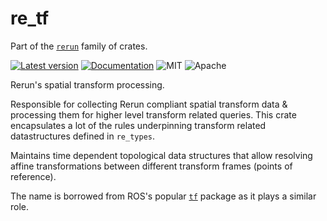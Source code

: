 # re_tf

Part of the [`rerun`](https://github.com/rerun-io/rerun) family of crates.

[![Latest version](https://img.shields.io/crates/v/re_tf.svg)](https://crates.io/crates/store/re_tf)
[![Documentation](https://docs.rs/re_tf/badge.svg)](https://docs.rs/re_tf)
![MIT](https://img.shields.io/badge/license-MIT-blue.svg)
![Apache](https://img.shields.io/badge/license-Apache-blue.svg)

Rerun's spatial transform processing.

Responsible for collecting Rerun compliant spatial transform data & processing them for higher level transform related queries.
This crate encapsulates a lot of the rules underpinning transform related datastructures defined in `re_types`.

Maintains time dependent topological data structures that allow resolving affine transformations between different transform frames (points of reference).

The name is borrowed from ROS's popular [`tf`](https://wiki.ros.org/tf) package as it plays a similar role.
